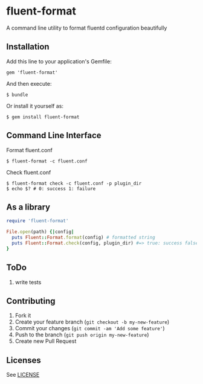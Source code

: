 # fluent-format

A command line utility to format fluentd configuration beautifully

## Installation

Add this line to your application's Gemfile:

    gem 'fluent-format'

And then execute:

    $ bundle

Or install it yourself as:

    $ gem install fluent-format

## Command Line Interface

Format fluent.conf

    $ fluent-format -c fluent.conf

Check fluent.conf

    $ fluent-format check -c fluent.conf -p plugin_dir
    $ echo $? # 0: success 1: failure

## As a library

```ruby
require 'fluent-format'

File.open(path) {|config|
  puts Fluent::Format.format(config) # formatted string
  puts Fluent::Format.check(config, plugin_dir) #=> true: success false: failure
}
```

## ToDo

1. write tests

## Contributing

1. Fork it
2. Create your feature branch (`git checkout -b my-new-feature`)
3. Commit your changes (`git commit -am 'Add some feature'`)
4. Push to the branch (`git push origin my-new-feature`)
5. Create new Pull Request

## Licenses

See [LICENSE](LICENSE)

